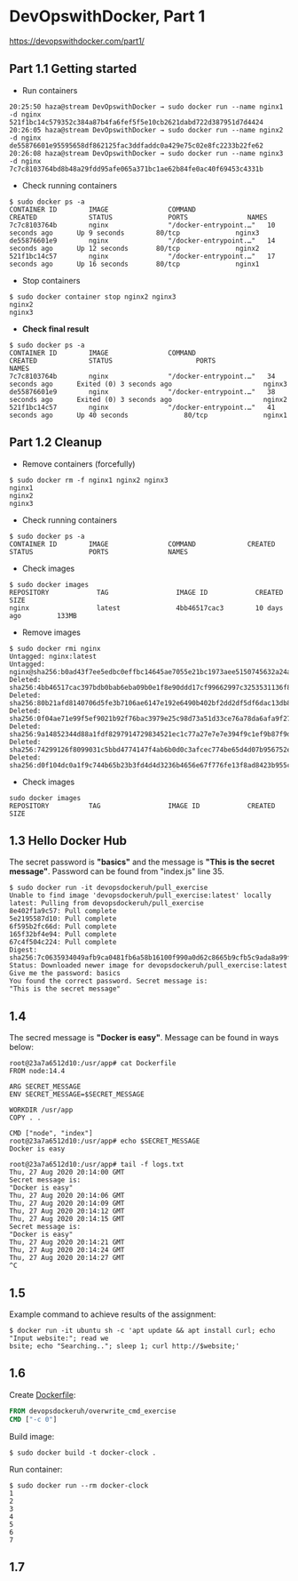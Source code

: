 # DevOpswithDocker, Part 1
https://devopswithdocker.com/part1/

## Part 1.1 Getting started

- Run containers
```shell session
20:25:50 haza@stream DevOpswithDocker → sudo docker run --name nginx1 -d nginx
521f1bc14c579352c384a87b4fa6fef5f5e10cb2621dabd722d387951d7d4424
20:26:05 haza@stream DevOpswithDocker → sudo docker run --name nginx2 -d nginx
de55876601e95595658df862125fac3ddfaddc0a429e75c02e8fc2233b22fe62
20:26:08 haza@stream DevOpswithDocker → sudo docker run --name nginx3 -d nginx
7c7c8103764bd8b48a29fdd95afe065a371bc1ae62b84fe0ac40f69453c4331b
```

- Check running containers
```shell session
$ sudo docker ps -a
CONTAINER ID        IMAGE               COMMAND                  CREATED             STATUS              PORTS               NAMES
7c7c8103764b        nginx               "/docker-entrypoint.…"   10 seconds ago      Up 9 seconds        80/tcp              nginx3
de55876601e9        nginx               "/docker-entrypoint.…"   14 seconds ago      Up 12 seconds       80/tcp              nginx2
521f1bc14c57        nginx               "/docker-entrypoint.…"   17 seconds ago      Up 16 seconds       80/tcp              nginx1
```

- Stop containers
```shell session
$ sudo docker container stop nginx2 nginx3
nginx2
nginx3
```

- **Check final result**
```shell session
$ sudo docker ps -a
CONTAINER ID        IMAGE               COMMAND                  CREATED             STATUS                     PORTS               NAMES
7c7c8103764b        nginx               "/docker-entrypoint.…"   34 seconds ago      Exited (0) 3 seconds ago                       nginx3
de55876601e9        nginx               "/docker-entrypoint.…"   38 seconds ago      Exited (0) 3 seconds ago                       nginx2
521f1bc14c57        nginx               "/docker-entrypoint.…"   41 seconds ago      Up 40 seconds              80/tcp              nginx1
```

## Part 1.2 Cleanup

- Remove containers (forcefully)
```shell session
$ sudo docker rm -f nginx1 nginx2 nginx3
nginx1
nginx2
nginx3
```

- Check running containers
```
$ sudo docker ps -a
CONTAINER ID        IMAGE               COMMAND             CREATED             STATUS              PORTS               NAMES
```

- Check images
```shell session
$ sudo docker images
REPOSITORY            TAG                 IMAGE ID            CREATED             SIZE
nginx                 latest              4bb46517cac3        10 days ago         133MB
```

- Remove images
```shell session
$ sudo docker rmi nginx
Untagged: nginx:latest
Untagged: nginx@sha256:b0ad43f7ee5edbc0effbc14645ae7055e21bc1973aee5150745632a24a752661
Deleted: sha256:4bb46517cac397bdb0bab6eba09b0e1f8e90ddd17cf99662997c3253531136f8
Deleted: sha256:80b21afd8140706d5fe3b7106ae6147e192e6490b402bf2dd2df5df6dac13db8
Deleted: sha256:0f04ae71e99f5ef9021b92f76bac3979e25c98d73a51d33ce76a78da6afa9f27
Deleted: sha256:9a14852344d88a1fdf8297914729834521ec1c77a27e7e7e394f9c1ef9b87f9d
Deleted: sha256:74299126f8099031c5bbd4774147f4ab6b0d0c3afcec774be65d4d07b956752e
Deleted: sha256:d0f104dc0a1f9c744b65b23b3fd4d4d3236b4656e67f776fe13f8ad8423b955c
```

- Check images
```
sudo docker images
REPOSITORY          TAG                 IMAGE ID            CREATED             SIZE
```

## 1.3 Hello Docker Hub

The secret password is **"basics"** and the message is **"This is the secret message"**. Password can be found from "index.js" line 35.

```shell session
$ sudo docker run -it devopsdockeruh/pull_exercise
Unable to find image 'devopsdockeruh/pull_exercise:latest' locally
latest: Pulling from devopsdockeruh/pull_exercise
8e402f1a9c57: Pull complete
5e2195587d10: Pull complete
6f595b2fc66d: Pull complete
165f32bf4e94: Pull complete
67c4f504c224: Pull complete
Digest: sha256:7c0635934049afb9ca0481fb6a58b16100f990a0d62c8665b9cfb5c9ada8a99f
Status: Downloaded newer image for devopsdockeruh/pull_exercise:latest
Give me the password: basics
You found the correct password. Secret message is:
"This is the secret message"
```

## 1.4

The secred message is **"Docker is easy"**. Message can be found in ways below:

```shell
root@23a7a6512d10:/usr/app# cat Dockerfile
FROM node:14.4

ARG SECRET_MESSAGE
ENV SECRET_MESSAGE=$SECRET_MESSAGE

WORKDIR /usr/app
COPY . .

CMD ["node", "index"]
root@23a7a6512d10:/usr/app# echo $SECRET_MESSAGE
Docker is easy
```

```shell
root@23a7a6512d10:/usr/app# tail -f logs.txt
Thu, 27 Aug 2020 20:14:00 GMT
Secret message is:
"Docker is easy"
Thu, 27 Aug 2020 20:14:06 GMT
Thu, 27 Aug 2020 20:14:09 GMT
Thu, 27 Aug 2020 20:14:12 GMT
Thu, 27 Aug 2020 20:14:15 GMT
Secret message is:
"Docker is easy"
Thu, 27 Aug 2020 20:14:21 GMT
Thu, 27 Aug 2020 20:14:24 GMT
Thu, 27 Aug 2020 20:14:27 GMT
^C
```

## 1.5

Example command to achieve results of the assignment:
```shell
$ docker run -it ubuntu sh -c 'apt update && apt install curl; echo "Input website:"; read we
bsite; echo "Searching.."; sleep 1; curl http://$website;'
```

## 1.6

Create [Dockerfile](exercise_1.6/Dockerfile):
```Dockerfile
FROM devopsdockeruh/overwrite_cmd_exercise
CMD ["-c 0"]
```

Build image:
```shell
$ sudo docker build -t docker-clock .
```

Run container:
```shell
$ sudo docker run --rm docker-clock
1
2
3
4
5
6
7
```

## 1.7


